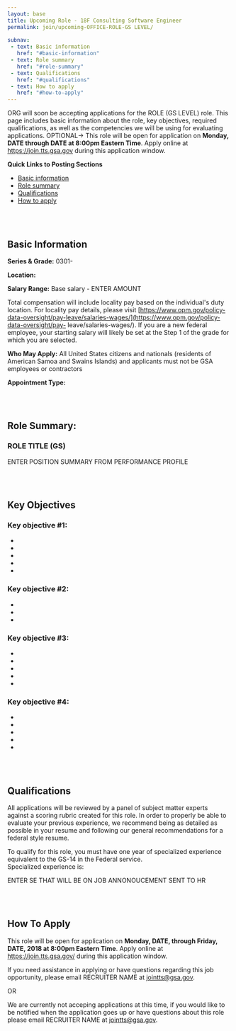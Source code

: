 ```yaml
---
layout: base
title: Upcoming Role - 18F Consulting Software Engineer
permalink: join/upcoming-OFFICE-ROLE-GS LEVEL/ 
 
subnav:
 - text: Basic information
   href: "#basic-information"
 - text: Role summary
   href: "#role-summary" 
 - text: Qualifications
   href: "#qualifications"
 - text: How to apply
   href: "#how-to-apply"
---
```


ORG will soon be accepting applications for the ROLE (GS LEVEL) role. This page includes basic information about the role, 
key objectives, required qualifications, as well as the competencies we will be using for evaluating applications. OPTIONAL->
This role will be open for application on **Monday, DATE through DATE at 8:00pm Eastern Time**. Apply online 
at <https://join.tts.gsa.gov> during this application window. 

**Quick Links to Posting Sections**
- [Basic information]({{site.baseurl}}/PERMALINK/#basic-information)
- [Role summary]({{site.baseurl}}/join/PERMALINK/#role-summary)
- [Qualifications]({{site.baseurl}}/jPERMALINK/#qualifications)
- [How to apply]({{site.baseurl}}/PERMALINK/#how-to-apply)


<div class="paragraph"><p><br>
<br></p></div>


## Basic Information

**Series & Grade:** 
0301- 

**Location:** 


**Salary Range:** 
Base salary  - ENTER AMOUNT

Total compensation will include locality pay based on the individual's duty location. For locality pay details, please 
visit [https://www.opm.gov/policy-data-oversight/pay-leave/salaries-wages/](https://www.opm.gov/policy-data-oversight/pay-
leave/salaries-wages/). If you are a new federal employee, your starting salary will likely be set at the Step 1 of the 
grade for which you are selected.  

**Who May Apply:**
All United States citizens and nationals (residents of American Samoa and Swains Islands) and applicants must not be GSA 
employees or contractors

**Appointment Type:**




<div class="paragraph"><p><br>
<br></p></div>


## Role Summary: 

### ROLE TITLE (GS)

ENTER POSITION SUMMARY FROM PERFORMANCE PROFILE
<div class="paragraph"><p><br>
<br></p></div>

## Key Objectives

### Key objective #1: 
- 
- 
- 
- 
- 


### Key objective #2: 
- 
-  
- 

### Key objective #3: 
- 
- 
- 
- 
- 


### Key objective #4: 
- 
- 
- 
- 
- 


<div class="paragraph"><p><br>
<br></p></div>

## Qualifications 

All applications will be reviewed by a panel of subject matter experts against a scoring rubric created for this role. In 
order to properly be able to evaluate your previous experience, we recommend being as detailed as possible in your resume 
and following our general recommendations for a federal style resume. 

To qualify for this role, you must have one year of specialized experience equivalent to the GS-14 in the Federal service.  
Specialized experience is:

ENTER SE THAT WILL BE ON JOB ANNONOUCEMENT SENT TO HR



<div class="paragraph"><p><br>
<br></p></div>



## How To Apply

This role will be open for application on **Monday, DATE, through Friday, DATE, 2018 at 8:00pm Eastern Time**. 
Apply online at <https://join.tts.gsa.gov/> during this application window. 

If you need assistance in applying or have questions regarding this job opportunity, please email RECRUITER NAME at 
[jointts@gsa.gov](mailto:jointts@gsa.gov).

 
 OR 
 
 We are currently not acceping applications at this time, if you would like to be notified when the application goes up or 
 have questions about this role please email RECRUITER NAME at [jointts@gsa.gov](mailto:jointts@gsa.gov).


